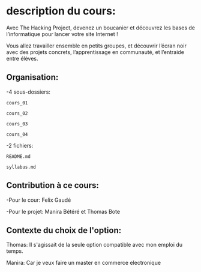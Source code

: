 #  description du cours:


Avec The Hacking Project, devenez un boucanier et découvrez les bases de l’informatique pour lancer votre site Internet !

Vous allez travailler ensemble en petits groupes, et découvrir l’écran noir avec des projets concrets, l’apprentissage en communauté, et l’entraide entre élèves.

## Organisation:

-4 sous-dossiers:

    cours_01

    cours_02

    cours_03

    cours_04

-2 fichiers:

    README.md

    syllabus.md

## Contribution à ce cours:
-Pour le cour: Felix Gaudé

-Pour le projet: Manira Bétéré et Thomas Bote

## Contexte du choix de l'option:

Thomas: Il s'agissait de la seule option compatible avec mon emploi du temps.

Manira: Car je veux faire un master en commerce electronique
